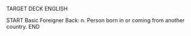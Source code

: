 TARGET DECK
ENGLISH

START
Basic
Foreigner
Back: n. Person born in or coming from another country.
END
